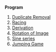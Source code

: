 <strong>Program</strong>
<ol>
    <li><a href="https://github.com/Niranjan2054/College/blob/master/Duplicate%20removal.c">Duplicate Removal</a></li>
    <li><a href="https://github.com/Niranjan2054/College/blob/master/Racing.C">Racing</a></li>
    <li><a href="https://github.com/Niranjan2054/College/blob/master/derivation.c">Derivation</a></li>
    <li><a href="https://github.com/Niranjan2054/College/blob/master/ROTATE.C">Rotation of Image</a></li>
    <li><a href="https://github.com/Niranjan2054/College/blob/master/sine.c">Sine series</a></li>
    <li><a href="https://github.com/Niranjan2054/College/blob/master/JUMP.C">Jumping Game</a></li>

 </ul>
